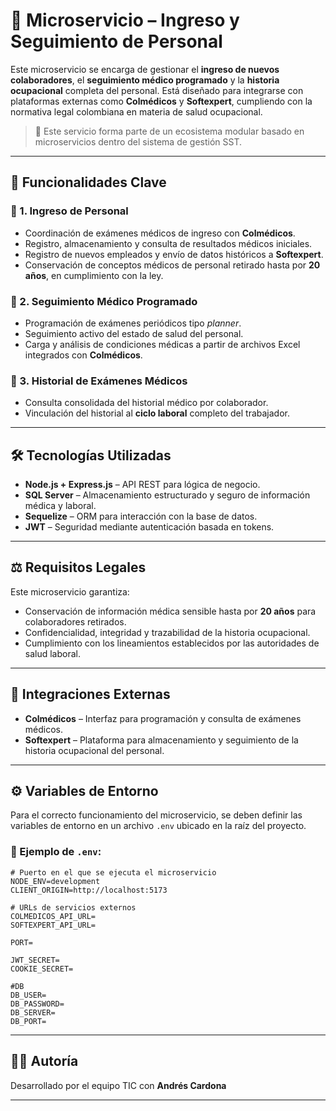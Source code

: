# 🏥 Microservicio – Ingreso y Seguimiento de Personal

Este microservicio se encarga de gestionar el **ingreso de nuevos colaboradores**, el **seguimiento médico programado** y la **historia ocupacional** completa del personal. Está diseñado para integrarse con plataformas externas como **Colmédicos** y **Softexpert**, cumpliendo con la normativa legal colombiana en materia de salud ocupacional.

> 📁 Este servicio forma parte de un ecosistema modular basado en microservicios dentro del sistema de gestión SST.

---

## 🚀 Funcionalidades Clave

### 🔹 1. Ingreso de Personal

* Coordinación de exámenes médicos de ingreso con **Colmédicos**.
* Registro, almacenamiento y consulta de resultados médicos iniciales.
* Registro de nuevos empleados y envío de datos históricos a **Softexpert**.
* Conservación de conceptos médicos de personal retirado hasta por **20 años**, en cumplimiento con la ley.

### 🔹 2. Seguimiento Médico Programado

* Programación de exámenes periódicos tipo *planner*.
* Seguimiento activo del estado de salud del personal.
* Carga y análisis de condiciones médicas a partir de archivos Excel integrados con **Colmédicos**.

### 🔹 3. Historial de Exámenes Médicos

* Consulta consolidada del historial médico por colaborador.
* Vinculación del historial al **ciclo laboral** completo del trabajador.

---

## 🛠️ Tecnologías Utilizadas

* **Node.js + Express.js** – API REST para lógica de negocio.
* **SQL Server** – Almacenamiento estructurado y seguro de información médica y laboral.
* **Sequelize** – ORM para interacción con la base de datos.
* **JWT** – Seguridad mediante autenticación basada en tokens.

---

## ⚖️ Requisitos Legales

Este microservicio garantiza:

* Conservación de información médica sensible hasta por **20 años** para colaboradores retirados.
* Confidencialidad, integridad y trazabilidad de la historia ocupacional.
* Cumplimiento con los lineamientos establecidos por las autoridades de salud laboral.

---

## 🔗 Integraciones Externas

* **Colmédicos** – Interfaz para programación y consulta de exámenes médicos.
* **Softexpert** – Plataforma para almacenamiento y seguimiento de la historia ocupacional del personal.

---

## ⚙️ Variables de Entorno

Para el correcto funcionamiento del microservicio, se deben definir las variables de entorno en un archivo `.env` ubicado en la raíz del proyecto.

### 📄 Ejemplo de `.env`:

```env
# Puerto en el que se ejecuta el microservicio
NODE_ENV=development
CLIENT_ORIGIN=http://localhost:5173

# URLs de servicios externos
COLMEDICOS_API_URL=
SOFTEXPERT_API_URL=

PORT=

JWT_SECRET=
COOKIE_SECRET=

#DB
DB_USER=
DB_PASSWORD=
DB_SERVER=
DB_PORT=
```

---

## 👨‍💻 Autoría

Desarrollado por el equipo TIC con **Andrés Cardona**

---
